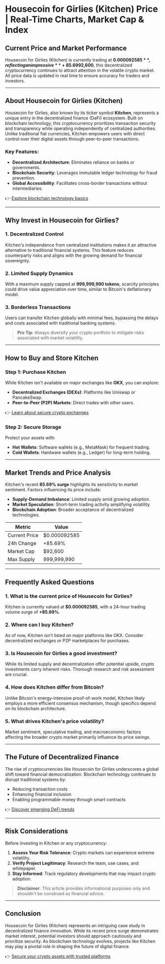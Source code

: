 # Housecoin for Girlies (Kitchen) Price | Real-Time Charts, Market Cap & Index

## Current Price and Market Performance

Housecoin for Girlies (Kitchen) is currently trading at **$0.000092585**, reflecting an impressive **+85.69% increase** over the past 24 hours. With a circulating supply of **999,999,990 tokens** and a fully diluted market cap of **$92,600**, this decentralized cryptocurrency continues to attract attention in the volatile crypto market. All price data is updated in real time to ensure accuracy for traders and investors.

---

## About Housecoin for Girlies (Kitchen)

Housecoin for Girlies, also known by its ticker symbol **Kitchen**, represents a unique entry in the decentralized finance (DeFi) ecosystem. Built on blockchain technology, this cryptocurrency prioritizes transaction security and transparency while operating independently of centralized authorities. Unlike traditional fiat currencies, Kitchen empowers users with direct control over their digital assets through peer-to-peer transactions.

### Key Features:
- **Decentralized Architecture**: Eliminates reliance on banks or governments.
- **Blockchain Security**: Leverages immutable ledger technology for fraud prevention.
- **Global Accessibility**: Facilitates cross-border transactions without intermediaries.

👉 [Explore blockchain technology basics](https://bit.ly/okx-bonus)

---

## Why Invest in Housecoin for Girlies?

### 1. **Decentralized Control**
Kitchen's independence from centralized institutions makes it an attractive alternative to traditional financial systems. This feature reduces counterparty risks and aligns with the growing demand for financial sovereignty.

### 2. **Limited Supply Dynamics**
With a maximum supply capped at **999,999,990 tokens**, scarcity principles could drive value appreciation over time, similar to Bitcoin's deflationary model.

### 3. **Borderless Transactions**
Users can transfer Kitchen globally with minimal fees, bypassing the delays and costs associated with traditional banking systems.

> **Pro Tip**: Always diversify your crypto portfolio to mitigate risks associated with market volatility.

---

## How to Buy and Store Kitchen

### Step 1: Purchase Kitchen
While Kitchen isn't available on major exchanges like **OKX**, you can explore:
- **Decentralized Exchanges (DEXs)**: Platforms like Uniswap or PancakeSwap.
- **Peer-to-Peer (P2P) Markets**: Direct trades with other users.

👉 [Learn about secure crypto exchanges](https://bit.ly/okx-bonus)

### Step 2: Secure Storage
Protect your assets with:
- **Hot Wallets**: Software wallets (e.g., MetaMask) for frequent trading.
- **Cold Wallets**: Hardware wallets (e.g., Ledger) for long-term holding.

---

## Market Trends and Price Analysis

Kitchen's recent **85.69% surge** highlights its sensitivity to market sentiment. Factors influencing its price include:
- **Supply-Demand Imbalance**: Limited supply amid growing adoption.
- **Market Speculation**: Short-term trading activity amplifying volatility.
- **Blockchain Adoption**: Broader acceptance of decentralized technologies.

| Metric               | Value                     |
|----------------------|---------------------------|
| Current Price        | $0.000092585             |
| 24h Change           | +85.69%                   |
| Market Cap           | $92,600                   |
| Max Supply           | 999,999,990               |

---

## Frequently Asked Questions

### 1. **What is the current price of Housecoin for Girlies?**
Kitchen is currently valued at **$0.000092585**, with a 24-hour trading volume surge of **+85.69%**.

### 2. **Where can I buy Kitchen?**
As of now, Kitchen isn't listed on major platforms like OKX. Consider decentralized exchanges or P2P marketplaces for purchases.

### 3. **Is Housecoin for Girlies a good investment?**
While its limited supply and decentralization offer potential upside, crypto investments carry inherent risks. Thorough research and risk assessment are crucial.

### 4. **How does Kitchen differ from Bitcoin?**
Unlike Bitcoin's energy-intensive proof-of-work model, Kitchen likely employs a more efficient consensus mechanism, though specifics depend on its blockchain architecture.

### 5. **What drives Kitchen's price volatility?**
Market sentiment, speculative trading, and macroeconomic factors affecting the broader crypto market primarily influence its price swings.

---

## The Future of Decentralized Finance

The rise of cryptocurrencies like Housecoin for Girlies underscores a global shift toward financial democratization. Blockchain technology continues to disrupt traditional systems by:
- Reducing transaction costs
- Enhancing financial inclusion
- Enabling programmable money through smart contracts

👉 [Discover emerging DeFi trends](https://bit.ly/okx-bonus)

---

## Risk Considerations

Before investing in Kitchen or any cryptocurrency:
1. **Assess Your Risk Tolerance**: Crypto markets can experience extreme volatility.
2. **Verify Project Legitimacy**: Research the team, use cases, and whitepaper.
3. **Stay Informed**: Track regulatory developments that may impact crypto adoption.

> **Disclaimer**: This article provides informational purposes only and shouldn't be construed as financial advice.

---

## Conclusion

Housecoin for Girlies (Kitchen) represents an intriguing case study in decentralized finance innovation. While its recent price surge demonstrates market interest, potential investors should approach cautiously and prioritize security. As blockchain technology evolves, projects like Kitchen may play a pivotal role in shaping the future of digital finance.

👉 [Secure your crypto assets with trusted platforms](https://bit.ly/okx-bonus)
